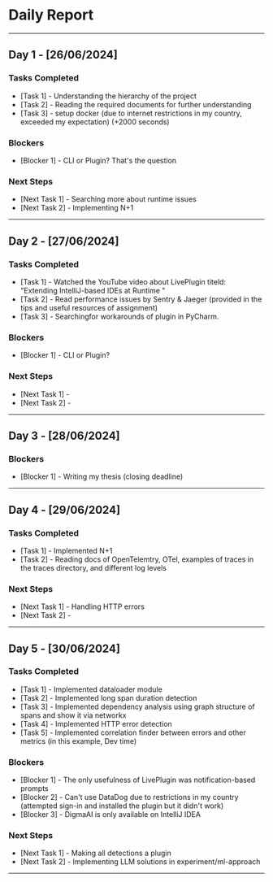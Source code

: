# Daily Report

***

## Day 1 - [26/06/2024]
### Tasks Completed
- [Task 1] - Understanding the hierarchy of the project
- [Task 2] - Reading the required documents for further understanding
- [Task 3] - setup docker (due to internet restrictions in my country, exceeded my expectation) (+2000 seconds)

### Blockers
- [Blocker 1] - CLI or Plugin? That's the question

### Next Steps
- [Next Task 1] - Searching more about runtime issues
- [Next Task 2] - Implementing N+1

---

## Day 2 - [27/06/2024]
### Tasks Completed
- [Task 1] - Watched the YouTube video about LivePlugin titeld: "Extending IntelliJ-based IDEs at Runtime
"
- [Task 2] - Read performance issues by Sentry & Jaeger (provided in the tips and useful resources of assignment)
- [Task 3] - Searchingfor workarounds of plugin in PyCharm.

### Blockers
- [Blocker 1] - CLI or Plugin?

### Next Steps
- [Next Task 1] - 
- [Next Task 2] - 

---

## Day 3 - [28/06/2024]

### Blockers
- [Blocker 1] - Writing my thesis (closing deadline) 

---

## Day 4 - [29/06/2024]
### Tasks Completed
- [Task 1] - Implemented N+1
- [Task 2] - Reading docs of OpenTelemtry, OTel, examples of traces in the traces directory, and different log levels

### Next Steps
- [Next Task 1] - Handling HTTP errors
- [Next Task 2] - 

---

## Day 5 - [30/06/2024]
### Tasks Completed
- [Task 1] - Implemented dataloader module
- [Task 2] - Implemented long span duration detection
- [Task 3] - Implemented dependency analysis using graph structure of spans and show it via networkx
- [Task 4] - Implemented HTTP error detection
- [Task 5] - Implemented correlation finder between errors and other metrics (in this example, Dev time)

### Blockers
- [Blocker 1] - The only usefulness of LivePlugin was notification-based prompts 
- [Blocker 2] - Can't use DataDog due to restrictions in my country (attempted sign-in and installed the plugin
but it didn't work)
- [Blocker 3] - DigmaAI is only available on IntelliJ IDEA

### Next Steps
- [Next Task 1] - Making all detections a plugin
- [Next Task 2] - Implementing LLM solutions in experiment/ml-approach

---

